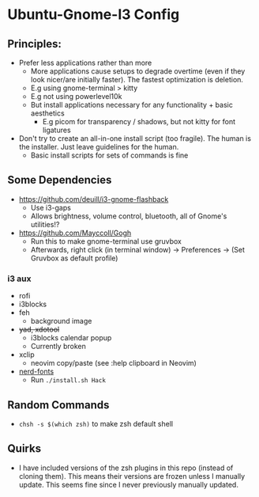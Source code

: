 # Ubuntu-Gnome-I3 Config

## Principles:
- Prefer less applications rather than more
    - More applications cause setups to degrade overtime (even if they look nicer/are initially faster). The fastest optimization is deletion.
    - E.g using gnome-terminal > kitty
    - E.g not using powerlevel10k
    - But install applications necessary for any functionality + basic aesthetics
    	- E.g picom for transparency / shadows, but not kitty for font ligatures
- Don't try to create an all-in-one install script (too fragile). The human is the installer.
  Just leave guidelines for the human.
  - Basic install scripts for sets of commands is fine

## Some Dependencies
- https://github.com/deuill/i3-gnome-flashback
  - Use i3-gaps
  - Allows brightness, volume control, bluetooth, all of Gnome's utilities!?
- https://github.com/Mayccoll/Gogh
  - Run this to make gnome-terminal use gruvbox
  - Afterwards, right click (in terminal window) -> Preferences -> (Set Gruvbox as default profile)

### i3 aux
- rofi
- i3blocks
- feh
  - background image
- ~~yad, xdotool~~
  - i3blocks calendar popup
  - Currently broken
- xclip
  - neovim copy/paste (see :help clipboard in Neovim)
- [nerd-fonts](https://github.com/ryanoasis/nerd-fonts)
  - Run `./install.sh Hack`

## Random Commands
- `chsh -s $(which zsh)` to make zsh default shell

## Quirks
- I have included versions of the zsh plugins in this repo (instead of cloning them).
  This means their versions are frozen unless I manually update. This seems fine
  since I never previously manually updated.
